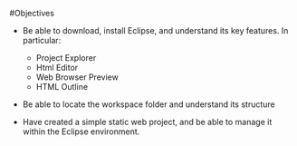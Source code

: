 #Objectives

- Be able to download, install Eclipse, and understand its key features. In particular:
    - Project Explorer
    - Html Editor
    - Web Browser Preview
    - HTML Outline

- Be able to locate the workspace folder and understand its structure
- Have created a simple static web project, and be able to manage it within the Eclipse environment.


